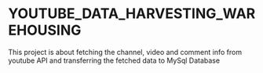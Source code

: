 # YOUTUBE_DATA_HARVESTING_WAREHOUSING
This project is about fetching the channel, video and comment info from youtube API and transferring the fetched data to MySql Database

